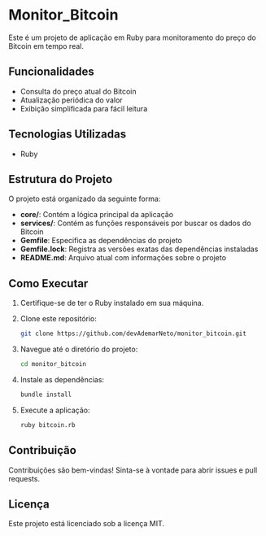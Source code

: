 # Monitor_Bitcoin

Este é um projeto de aplicação em Ruby para monitoramento do preço do Bitcoin em tempo real.

## Funcionalidades

- Consulta do preço atual do Bitcoin
- Atualização periódica do valor
- Exibição simplificada para fácil leitura

## Tecnologias Utilizadas

- Ruby

## Estrutura do Projeto

O projeto está organizado da seguinte forma:

- **core/**: Contém a lógica principal da aplicação
- **services/**: Contém as funções responsáveis por buscar os dados do Bitcoin
- **Gemfile**: Especifica as dependências do projeto
- **Gemfile.lock**: Registra as versões exatas das dependências instaladas
- **README.md**: Arquivo atual com informações sobre o projeto

## Como Executar

1. Certifique-se de ter o Ruby instalado em sua máquina.
2. Clone este repositório:

   ```bash
   git clone https://github.com/devAdemarNeto/monitor_bitcoin.git
3. Navegue até o diretório do projeto:

   ```bash
   cd monitor_bitcoin

4. Instale as dependências:
   ```bash
   bundle install

5. Execute a aplicação:
    ```bash
    ruby bitcoin.rb


## Contribuição
Contribuições são bem-vindas! Sinta-se à vontade para abrir issues e pull requests.


## Licença
Este projeto está licenciado sob a licença MIT.
